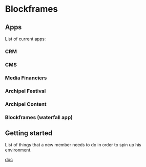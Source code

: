 # Blockframes

## Apps
List of current apps:
### CRM
### CMS
### Media Financiers
### Archipel Festival
### Archipel Content
### Blockframes (waterfall  app)

## Getting started
List of things that a new member needs to do in order to spin up his environment.

[doc](https://www.notion.so/cascade8/Checklist-for-a-new-teammate-3e2e925e8e8b4d7f91bde02a5e0fd91d)
